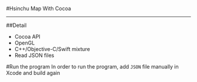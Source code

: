 #Hsinchu Map With Cocoa

----
##Detail
* Cocoa API
* OpenGL
* C++/Objective-C/Swift mixture
* Read JSON files

#Run the program
In order to run the program, add `JSON` file manually in Xcode and build again
